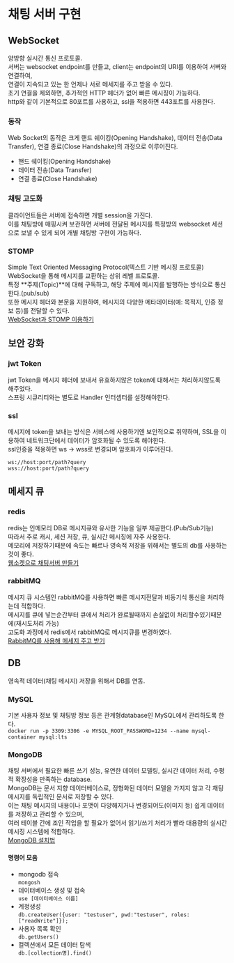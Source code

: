 # 채팅 서버 구현
## WebSocket
양방향 실시간 통신 프로토콜.  
서버는 websocket endpoint를 만들고, client는 endpoint의 URI를 이용하여 서버와 연결하여,  
연결이 지속되고 있는 한 언제나 서로 메세지를 주고 받을 수 있다.  
초기 연결을 제외하면, 추가적인 HTTP 헤더가 없어 빠른 메시징이 가능하다.  
http와 같이 기본적으로 80포트를 사용하고, ssl을 적용하면 443포트를 사용한다.  

### 동작
Web Socket의 동작은 크게 핸드 쉐이킹(Opening Handshake), 데이터 전송(Data Transfer), 연결 종료(Close Handshake)의 과정으로 이루어진다.  
- 핸드 쉐이킹(Opening Handshake)  
- 데이터 전송(Data Transfer)  
- 연결 종료(Close Handshake)  

### 채팅 고도화
클라이언트들은 서버에 접속하면 개별 session을 가진다.  
이를 채팅방에 매핑시켜 보관하면 서버에 전달된 메시지를 특정방의 websocket 세션으로 보낼 수 있게 되어 개별 채팅방 구현이 가능하다.  

### STOMP
Simple Text Oriented Messaging Protocol(텍스트 기반 메시징 프로토콜)  
WebSocket을 통해 메시지를 교환하는 상위 레벨 프로토콜.  
특정 **주제(Topic)**에 대해 구독하고, 해당 주제에 메시지를 발행하는 방식으로 통신한다.(pub/sub)  
또한 메시지 헤더와 본문을 지원하여, 메시지의 다양한 메타데이터(예: 목적지, 인증 정보 등)를 전달할 수 있다.  
[WebSocket과 STOMP 이용하기](https://innu3368.tistory.com/213)  

## 보안 강화
### jwt Token
jwt Token을 메시지 헤더에 보내서 유효하지않은 token에 대해서는 처리하지않도록 해주었다.  
스프링 시큐리티와는 별도로 Handler 인터셉터를 설정해야한다.  

### ssl
메시지에 token을 보내는 방식은 서비스에 사용하기엔 보안적으로 취약하며, SSL을 이용하여 네트워크단에서 데이터가 암호화될 수 있도록 해야한다.  
ssl인증을 적용하면 ws -> wss로 변경되며 암호화가 이루어진다.  
~~~
ws://host:port/path?query
wss://host:port/path?query
~~~

## 메세지 큐
### redis
redis는 인메모리 DB로 메시지큐와 유사한 기능을 일부 제공한다.(Pub/Sub기능)  
따라서 주로 캐시, 세션 저장, 큐, 실시간 메시징에 자주 사용한다.  
메모리에 저장하기때문에 속도는 빠르나 영속적 저장을 위해서는 별도의 db를 사용하는 것이 좋다.  
[웹소켓으로 채팅서버 만들기](https://www.daddyprogrammer.org/post/4077/spring-websocket-chatting/)

### rabbitMQ
메시지 큐 시스템인 rabbitMQ를 사용하면 빠른 메시지전달과 비동기식 통신을 처리하는데 적합하다.  
메시지를 큐에 넣는순간부터 큐에서 처리가 완료될때까지 손실없이 처리할수있기때문에(재시도처리 가능)  
고도화 과정에서 redis에서 rabbitMQ로 메시지큐를 변경하였다.  
[RabbitMQ를 사용해 메세지 주고 받기](https://velog.io/@power0080/Message-QueueRabbitMQ를-사용해-메세지-주고-받기)

## DB
영속적 데이터(채팅 메시지) 저장을 위해서 DB를 연동.  
### MySQL
기본 사용자 정보 및 채팅방 정보 등은 관계형database인 MySQL에서 관리하도록 한다.  
`docker run -p 3309:3306 -e MYSQL_ROOT_PASSWORD=1234 --name mysql-container mysql:lts`  

### MongoDB
채팅 서버에서 필요한 빠른 쓰기 성능, 유연한 데이터 모델링, 실시간 데이터 처리, 수평적 확장성을 만족하는 database.  
MongoDB는 문서 지향 데이터베이스로, 정형화된 데이터 모델을 가지지 않고 각 채팅 메시지를 독립적인 문서로 저장할 수 있다.  
이는 채팅 메시지의 내용이나 포맷이 다양해지거나 변경되어도(이미지 등) 쉽게 데이터를 저장하고 관리할 수 있으며,  
여러 테이블 간에 조인 작업을 할 필요가 없어서 읽기/쓰기 처리가 빨라 대용량의 실시간 메시징 시스템에 적합하다.  
[MongoDB 설치법](https://www.mongodb.com/ko-kr/docs/manual/tutorial/install-mongodb-community-with-docker/)

#### 명령어 모음
- mongodb 접속  
`mongosh`  
- 데이터베이스 생성 및 접속  
`use [데이터베이스 이름]`  
- 계정생성  
`db.createUser({user: "testuser", pwd:"testuser", roles:["readWrite"]});`  
- 사용자 목록 확인  
`db.getUsers()`  
- 컬렉션에서 모든 데이터 탐색  
`db.[collection명].find()`  